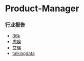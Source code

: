 # Product-Manager
### 行业报告
- [36k](https://36kr.com/)
- [虎嗅](https://www.huxiu.com/)
- [艾瑞](http://www.iresearch.cn/)
- [talkingdata](http://www.talkingdata.com/)
